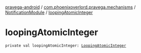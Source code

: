 [pravega-android](../../index.md) / [com.phoenixoverlord.pravega.mechanisms](../index.md) / [NotificationModule](index.md) / [loopingAtomicInteger](./looping-atomic-integer.md)

# loopingAtomicInteger

`private val loopingAtomicInteger: `[`LoopingAtomicInteger`](../../com.phoenixoverlord.pravega.utils/-looping-atomic-integer/index.md)